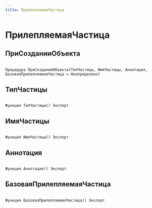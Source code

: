 ```yaml
---
title: ПрилепляемаяЧастица
---
```


# ПрилепляемаяЧастица

## ПриСозданииОбъекта

```bsl

Процедура ПриСозданииОбъекта(ТипЧастицы, ИмяЧастицы, Аннотация, БазоваяПрилепляемаяЧастица = Неопределено)
```

## ТипЧастицы

```bsl

Функция ТипЧастицы() Экспорт
```

## ИмяЧастицы

```bsl

Функция ИмяЧастицы() Экспорт
```

## Аннотация

```bsl

Функция Аннотация() Экспорт
```

## БазоваяПрилепляемаяЧастица

```bsl

Функция БазоваяПрилепляемаяЧастица() Экспорт
```

